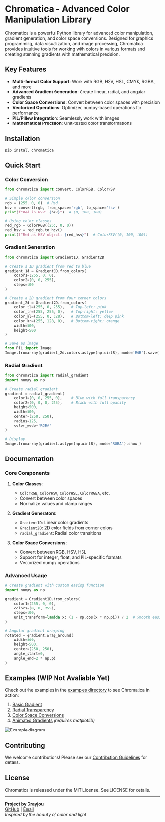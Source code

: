 # Chromatica - Advanced Color Manipulation Library

Chromatica is a powerful Python library for advanced color manipulation, gradient generation, and color space conversions. Designed for graphics programming, data visualization, and image processing, Chromatica provides intuitive tools for working with colors in various formats and creating stunning gradients with mathematical precision.

## Key Features

- **Multi-format Color Support**: Work with RGB, HSV, HSL, CMYK, RGBA, and more
- **Advanced Gradient Generation**: Create linear, radial, and angular gradients
- **Color Space Conversions**: Convert between color spaces with precision
- **Vectorized Operations**: Optimized numpy-based operations for performance
- **PIL/Pillow Integration**: Seamlessly work with images
- **Mathematical Precision**: Unit-tested color transformations

## Installation

```bash
pip install chromatica
```

## Quick Start

### Color Conversion

```python
from chromatica import convert, ColorRGB, ColorHSV

# Simple color conversion
rgb = (255, 0, 0)  # Red
hsv = convert(rgb, from_space='rgb', to_space='hsv')
print(f"Red in HSV: {hsv}")  # (0, 100, 100)

# Using color classes
red_rgb = ColorRGB((255, 0, 0))
red_hsv = red_rgb.to_hsv()
print(f"Red as HSV object: {red_hsv}")  # ColorHSV((0, 100, 100))
```

### Gradient Generation

```python
from chromatica import Gradient1D, Gradient2D

# Create a 1D gradient from red to blue
gradient_1d = Gradient1D.from_colors(
    color1=(255, 0, 0),
    color2=(0, 0, 255),
    steps=100
)

# Create a 2D gradient from four corner colors
gradient_2d = Gradient2D.from_colors(
    color_tl=(255, 0, 255),   # Top-left: pink
    color_tr=(255, 255, 0),   # Top-right: yellow
    color_bl=(255, 0, 128),   # Bottom-left: deep pink
    color_br=(255, 128, 0),   # Bottom-right: orange
    width=500,
    height=500
)

# Save as image
from PIL import Image
Image.fromarray(gradient_2d.colors.astype(np.uint8), mode='RGB').save('gradient.png')
```

### Radial Gradient

```python
from chromatica import radial_gradient
import numpy as np

# Create radial gradient
gradient = radial_gradient(
    color1=(0, 0, 255, 0),    # Blue with full transparency
    color2=(0, 0, 0, 255),    # Black with full opacity
    height=500,
    width=500,
    center=(250, 250),
    radius=125,
    color_mode='RGBA'
)

# Display
Image.fromarray(gradient.astype(np.uint8), mode='RGBA').show()
```

## Documentation

### Core Components

1. **Color Classes**:
   - `ColorRGB`, `ColorHSV`, `ColorHSL`, `ColorRGBA`, etc.
   - Convert between color spaces
   - Normalize values and clamp ranges

2. **Gradient Generators**:
   - `Gradient1D`: Linear color gradients
   - `Gradient2D`: 2D color fields from corner colors
   - `radial_gradient`: Radial color transitions

3. **Color Space Conversions**:
   - Convert between RGB, HSV, HSL
   - Support for integer, float, and PIL-specific formats
   - Vectorized numpy operations

### Advanced Usage

```python
# Create gradient with custom easing function
import numpy as np

gradient = Gradient1D.from_colors(
    color1=(255, 0, 0),
    color2=(0, 0, 255),
    steps=100,
    unit_transform=lambda x: (1 - np.cos(x * np.pi)) / 2  # Smooth easing
)

# Angular gradient wrapping
rotated = gradient.wrap_around(
    width=500,
    height=500,
    center=(250, 250),
    angle_start=0,
    angle_end=2 * np.pi
)
```

## Examples (WIP Not Avaliable Yet)
Check out the examples in the [examples directory](https://github.com/Grayjou/chromatica/tree/main/examples) to see Chromatica in action:

1. [Basic Gradient](examples/basic_gradient.py)
2. [Radial Transparency](examples/radial_transparency.py)
3. [Color Space Conversions](examples/color_conversions.py)
4. [Animated Gradients](examples/animated_gradients.py) *(requires matplotlib)*

   
![Example diagram](https://i.imgur.com/ZGKyMST.png)
## Contributing

We welcome contributions! Please see our [Contribution Guidelines](CONTRIBUTING.md) for details.

## License

Chromatica is released under the MIT License. See [LICENSE](LICENSE) for details.

---

**Project by Grayjou**  
[GitHub](https://github.com/Grayjou) | [Email](mailto:cgrayjou@gmail.com)  
*Inspired by the beauty of color and light*
